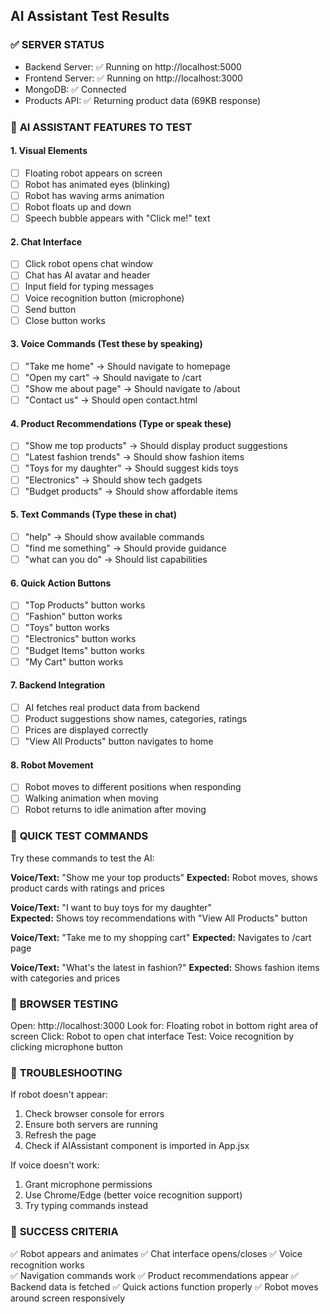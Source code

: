 ## AI Assistant Test Results

### ✅ **SERVER STATUS**
- Backend Server: ✅ Running on http://localhost:5000
- Frontend Server: ✅ Running on http://localhost:3000  
- MongoDB: ✅ Connected
- Products API: ✅ Returning product data (69KB response)

### 🤖 **AI ASSISTANT FEATURES TO TEST**

#### **1. Visual Elements**
- [ ] Floating robot appears on screen
- [ ] Robot has animated eyes (blinking)
- [ ] Robot has waving arms animation
- [ ] Robot floats up and down
- [ ] Speech bubble appears with "Click me!" text

#### **2. Chat Interface**
- [ ] Click robot opens chat window
- [ ] Chat has AI avatar and header
- [ ] Input field for typing messages
- [ ] Voice recognition button (microphone)
- [ ] Send button
- [ ] Close button works

#### **3. Voice Commands (Test these by speaking)**
- [ ] "Take me home" → Should navigate to homepage
- [ ] "Open my cart" → Should navigate to /cart
- [ ] "Show me about page" → Should navigate to /about
- [ ] "Contact us" → Should open contact.html

#### **4. Product Recommendations (Type or speak these)**
- [ ] "Show me top products" → Should display product suggestions
- [ ] "Latest fashion trends" → Should show fashion items
- [ ] "Toys for my daughter" → Should suggest kids toys
- [ ] "Electronics" → Should show tech gadgets
- [ ] "Budget products" → Should show affordable items

#### **5. Text Commands (Type these in chat)**
- [ ] "help" → Should show available commands
- [ ] "find me something" → Should provide guidance
- [ ] "what can you do" → Should list capabilities

#### **6. Quick Action Buttons**
- [ ] "Top Products" button works
- [ ] "Fashion" button works  
- [ ] "Toys" button works
- [ ] "Electronics" button works
- [ ] "Budget Items" button works
- [ ] "My Cart" button works

#### **7. Backend Integration**
- [ ] AI fetches real product data from backend
- [ ] Product suggestions show names, categories, ratings
- [ ] Prices are displayed correctly
- [ ] "View All Products" button navigates to home

#### **8. Robot Movement**
- [ ] Robot moves to different positions when responding
- [ ] Walking animation when moving
- [ ] Robot returns to idle animation after moving

### 🧪 **QUICK TEST COMMANDS**
Try these commands to test the AI:

**Voice/Text:** "Show me your top products"
**Expected:** Robot moves, shows product cards with ratings and prices

**Voice/Text:** "I want to buy toys for my daughter"  
**Expected:** Shows toy recommendations with "View All Products" button

**Voice/Text:** "Take me to my shopping cart"
**Expected:** Navigates to /cart page

**Voice/Text:** "What's the latest in fashion?"
**Expected:** Shows fashion items with categories and prices

### 📱 **BROWSER TESTING**
Open: http://localhost:3000
Look for: Floating robot in bottom right area of screen
Click: Robot to open chat interface
Test: Voice recognition by clicking microphone button

### 🔧 **TROUBLESHOOTING**
If robot doesn't appear:
1. Check browser console for errors
2. Ensure both servers are running
3. Refresh the page
4. Check if AIAssistant component is imported in App.jsx

If voice doesn't work:
1. Grant microphone permissions
2. Use Chrome/Edge (better voice recognition support)
3. Try typing commands instead

### 🎯 **SUCCESS CRITERIA**
✅ Robot appears and animates
✅ Chat interface opens/closes
✅ Voice recognition works  
✅ Navigation commands work
✅ Product recommendations appear
✅ Backend data is fetched
✅ Quick actions function properly
✅ Robot moves around screen responsively
